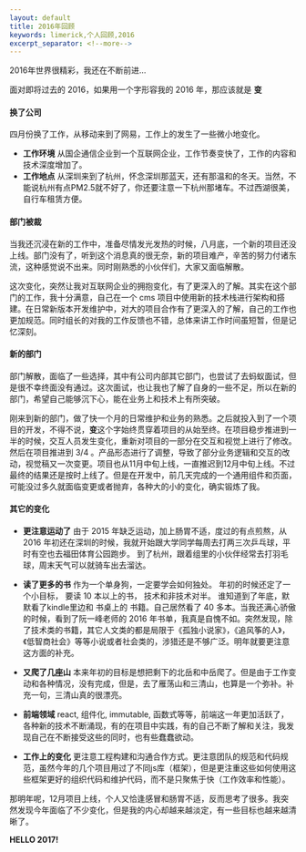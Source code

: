 ```yaml
---
layout: default
title: 2016年回顾
keywords: limerick,个人回顾,2016
excerpt_separator: <!--more-->
---
```


2016年世界很精彩，我还在不断前进...

<!--more-->

面对即将过去的 2016，如果用一个字形容我的 2016 年，那应该就是 **变**

#### 换了公司

四月份换了工作，从移动来到了网易，工作上的发生了一些微小地变化。

- **工作环境**  从国企通信企业到一个互联网企业，工作节奏变快了，工作的内容和技术深度增加了。
- **工作地点** 从深圳来到了杭州，怀念深圳那蓝天，还有那温和的冬天。当然，不能说杭州有点PM2.5就不好了，你还要注意一下杭州那堵车。不过西湖很美，自行车租赁方便。

#### 部门被裁

当我还沉浸在新的工作中，准备尽情发光发热的时候，八月底，一个新的项目还没上线。部门没有了，听到这个消息真的很无奈，新的项目难产，辛苦的努力付诸东流，这种感觉说不出来。同时刚熟悉的小伙伴们，大家又面临解散。

这次变化，突然让我对互联网企业的拥抱变化，有了更深入的了解。其实在这个部门的工作，我十分满意，自己在一个 cms 项目中使用新的技术栈进行架构和搭建。在日常新版本开发维护中，对大的项目合作有了更深入的了解，自己的工作也更加规范。同时组长的对我的工作反馈也不错，总体来讲工作时间虽短暂，但是记忆深刻。

#### 新的部门

部门解散，面临了一些选择，其中有公司内部其它部门，也尝试了去蚂蚁面试，但是很不幸终面没有通过。这次面试，也让我也了解了自身的一些不足，所以在新的部门，希望自己能够沉下心，能在业务上和技术上有所突破。

刚来到新的部门，做了快一个月的日常维护和业务的熟悉。之后就投入到了一个项目的开发，不得不说，**变**这个字始终贯穿着项目的从始至终。在项目稳步推进到一半的时候，交互人员发生变化，重新对项目的一部分在交互和视觉上进行了修改。然后在项目推进到 3/4 。产品形态进行了调整，导致了部分业务逻辑和交互的改动，视觉稿又一次变更。项目也从11月中旬上线，一直推迟到12月中旬上线。不过最终的结果还是按时上线了。但是在开发中，前几天完成的一个通用组件和页面，可能没过多久就面临变更或者抛弃，各种大的小的变化，确实锻炼了我。

#### 其它的变化

- **更注意运动了** 由于 2015 年缺乏运动，加上肠胃不适，度过的有点煎熬，从 2016 年初还在深圳的时候，我就开始跟大学同学每周去打两三次乒乓球，平时有空也去福田体育公园跑步。 到了杭州，跟着组里的小伙伴经常去打羽毛球，周末天气可以就骑车出去溜达。

- **读了更多的书** 作为一个单身狗，一定要学会如何独处。 年初的时候还定了一个小目标， 要读 10 本以上的书， 技术和非技术对半。 谁知道到了年底，默默看了kindle里边和 书桌上的 书籍。自己居然看了 40 多本。当我还满心骄傲的时候，看到了阮一峰老师的 2016 年书单，我真是自愧不如。突然发现，除了技术类的书籍，其它人文类的都是局限于《孤独小说家》，《追风筝的人》，《低智商社会》等等小说或者社会类的，涉猎还是不够广泛。明年就要更注意这方面的补充。

- **又爬了几座山** 本来年初的目标是想把剩下的北岳和中岳爬了。但是由于工作变动和各种情况，没有完成，但是，去了雁荡山和三清山，也算是一个弥补。补充一句，三清山真的很漂亮。

- **前端领域** react, 组件化, immutable, 函数式等等，前端这一年更加活跃了，各种新的技术不断涌现，有的在项目中实践，有的自己不断了解和关注，我发现自己在不断接受这些的同时，也有些蠢蠢欲动。

- **工作上的变化** 更注意工程构建和沟通合作方式。更注意团队的规范和代码规范，虽然今年的几个项目用过了不同js库（框架），但是更注重这些如何使用这些框架更好的组织代码和维护代码，而不是只聚焦于快（工作效率和性能）。

那明年呢，12月项目上线，个人又恰逢感冒和肠胃不适，反而思考了很多。我突然发现今年面临了不少变化，但是我的内心却越来越淡定，有一些目标也越来越清晰了。

**HELLO 2017!**
